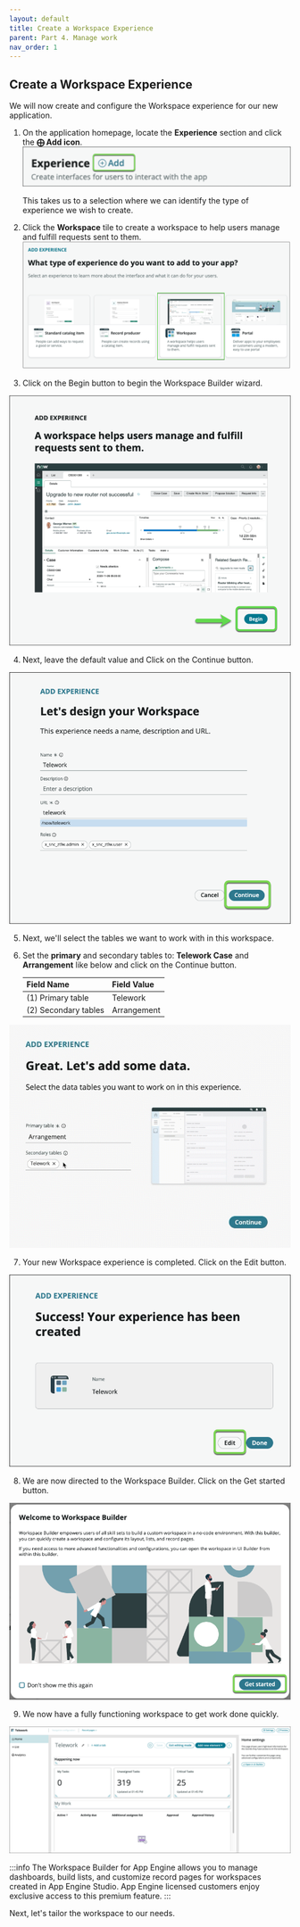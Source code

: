```yaml
---
layout: default
title: Create a Workspace Experience
parent: Part 4. Manage work
nav_order: 1
---
```


## Create a Workspace Experience

We will now create and configure the Workspace experience for our new application.

1. On the application homepage, locate the **Experience** section and click the **⨁ Add icon**.
 ![relative](../Click_Add_Experience.png)

    This takes us to a selection where we can identify the type of experience we wish to create.

2. Click the **Workspace** tile to create a workspace to help users manage and fulfill requests sent to them.
 ![relative](./workspace/Click_the_Workspace_Tile.png)

3. Click on the <span className="aes_button">Begin</span> button to begin the Workspace Builder wizard.

 ![relative](./workspace/Add_Experience_Preview.png)

4. Next, leave the default value and Click on the <span className="aes_button">Continue</span> button.

 ![relative](./workspace/Workspace_Experience_Form.png)

5. Next, we'll select the tables we want to work with in this workspace.

6. Set the **primary** and secondary tables to: **Telework Case** and **Arrangement** like below and click on the <span className="aes_button">Continue</span> button.

    Field Name           | Field Value
    ---------------------| --------------
    (1) Primary table    | Telework
    (2) Secondary tables | Arrangement

 ![relative](./workspace/Set_the_primary_and_secondary_tables_VID.gif)

7. Your new Workspace experience is completed.  Click on the <span className="aes_button">Edit</span> button.

 ![relative](./workspace/Click_Done_Experience_Created.png)

8. We are now directed to the Workspace Builder. Click on the <span className="aes_button">Get started</span> button.

 ![relative](./workspace/Welcome_to_Workspace_Builder.png)

9. We now have a fully functioning workspace to get work done quickly.

 ![relative](./workspace/WSBuilder_Utah.png)


:::info
The Workspace Builder for App Engine allows you to manage dashboards, build lists, and customize record pages for workspaces created in App Engine Studio. App Engine licensed customers enjoy exclusive access to this premium feature.
:::

Next, let's tailor the workspace to our needs.
